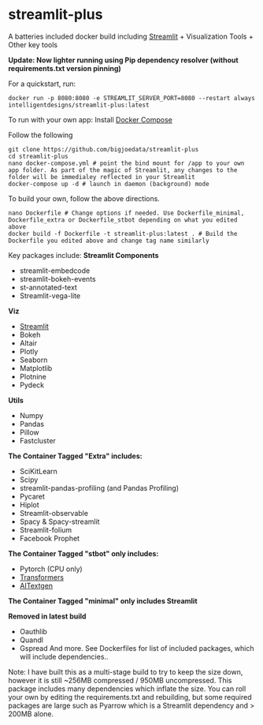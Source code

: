 # streamlit-plus
A batteries included docker build including [Streamlit](https://www.streamlit.io/) + Visualization Tools + Other key tools

**Update: Now lighter running using Pip dependency resolver (without requirements.txt version pinning)**

For a quickstart, run:

    docker run -p 8080:8080 -e STREAMLIT_SERVER_PORT=8080 --restart always intelligentdesigns/streamlit-plus:latest

To run with your own app:
Install [Docker Compose](https://docs.docker.com/compose/install/)

Follow the following

    git clone https://github.com/bigjoedata/streamlit-plus
    cd streamlit-plus
    nano docker-compose.yml # point the bind mount for /app to your own app folder. As part of the magic of Streamlit, any changes to the folder will be immedialey reflected in your Streamlit
    docker-compose up -d # launch in daemon (background) mode

To build your own, follow the above directions.

    nano Dockerfile # Change options if needed. Use Dockerfile_minimal, Dockerfile_extra or Dockerfile_stbot depending on what you edited above
    docker build -f Dockerfile -t streamlit-plus:latest . # Build the Dockerfile you edited above and change tag name similarly

Key packages include:
**Streamlit Components**
- streamlit-embedcode
- streamlit-bokeh-events
- st-annotated-text
- Streamlit-vega-lite

**Viz**
- [Streamlit](https://www.streamlit.io/)
- Bokeh
- Altair
- Plotly
- Seaborn
- Matplotlib
- Plotnine
- Pydeck

**Utils**
- Numpy
- Pandas
- Pillow
- Fastcluster

**The Container Tagged "Extra" includes:**
- SciKitLearn
- Scipy
- streamlit-pandas-profiling (and Pandas Profiling)
- Pycaret
- Hiplot
- Streamlit-observable
- Spacy & Spacy-streamlit
- Streamlit-folium
- Facebook Prophet

**The Container Tagged "stbot" only includes:**
- Pytorch (CPU only)
- [Transformers](https://github.com/huggingface/transformers)
- [AITextgen](https://github.com/minimaxir/aitextgen)  

**The Container Tagged "minimal" only includes Streamlit**

**Removed in latest build**
- Oauthlib
- Quandl
- Gspread
And more. See Dockerfiles for list of included packages, which will include dependencies..

Note: I have built this as a multi-stage build to try to keep the size down, however it is still ~256MB compressed / 950MB uncompressed. This package includes many dependencies which inflate the size. You can roll your own by editing the requirements.txt and rebuilding, but some required packages are large such as Pyarrow which is a Streamlit dependency and > 200MB alone. 
